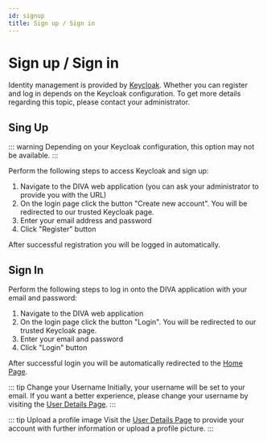 ```yaml
---
id: signup
title: Sign up / Sign in
---
```


# Sign up / Sign in

Identity management is provided by [Keycloak](https://www.keycloak.org/).
Whether you can register and log in depends on the Keycloak configuration.
To get more details regarding this topic, please contact your administrator.

## Sing Up

::: warning
Depending on your Keycloak configuration, this option may not be available.
:::

Perform the following steps to access Keycloak and sign up:

1. Navigate to the DIVA web application (you can ask your administrator to provide you with the URL)
2. On the login page click the button "Create new account". You will be redirected to our trusted Keycloak page.
3. Enter your email address and password
4. Click "Register" button

<!-- <div class="flex-col sm:flex-row flex justify-center">
    <img class="rounded-lg w-full sm:w-1/2" :src="$withBase('/assets/screenshots/login.png')" alt="DIVA login">
    <img class="rounded-lg w-full sm:w-1/2" :src="$withBase('/assets/screenshots/keycloak/keycloak_register.png')" width="50%" alt="DIVA Register">
</div> -->

After successful registration you will be logged in automatically.

## Sign In

Perform the following steps to log in onto the DIVA application with your email and password:

1. Navigate to the DIVA web application
2. On the login page click the button "Login". You will be redirected to our trusted Keycloak page.
3. Enter your email and password
4. Click "Login" button

<!-- <div class="flex-col sm:flex-row flex justify-center">
    <img class="rounded-lg w-full sm:w-1/2" :src="$withBase('/assets/screenshots/login.png')" alt="DIVA login">
    <img class="rounded-lg w-full sm:w-1/2" :src="$withBase('/assets/screenshots/keycloak/keycloak_signin.png')" width="50%" alt="DIVA Login">
</div> -->

After successful login you will be automatically redirected to the [Home Page](./home.md).

::: tip Change your Username
Initially, your username will be set to your email.
If you want a better experience, please change your username by visiting the [User Details Page](./user.md).
:::

::: tip Upload a profile image
Visit the [User Details Page](./user.md) to provide your account with further information or upload a profile picture.
:::
